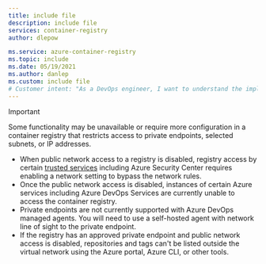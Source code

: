 ```yaml
---
title: include file
description: include file
services: container-registry
author: dlepow

ms.service: azure-container-registry
ms.topic: include
ms.date: 05/19/2021
ms.author: danlep
ms.custom: include file
# Customer intent: "As a DevOps engineer, I want to understand the implications of disabling public network access in a container registry, so that I can configure my environment properly while ensuring that critical services can still access it."
---
```


> [!IMPORTANT]
> Some functionality may be unavailable or require more configuration in a container registry that restricts access to private endpoints, selected subnets, or IP addresses.
>
> * When public network access to a registry is disabled, registry access by certain [trusted services](../allow-access-trusted-services.md) including Azure Security Center requires enabling a network setting to bypass the network rules.
> * Once the public network access is disabled, instances of certain Azure services including Azure DevOps Services are currently unable to access the container registry. 
> * Private endpoints are not currently supported with Azure DevOps managed agents. You will need to use a self-hosted agent with network line of sight to the private endpoint. 
> * If the registry has an approved private endpoint and public network access is disabled, repositories and tags can't be listed outside the virtual network using the Azure portal, Azure CLI, or other tools.
